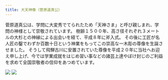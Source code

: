 ```yaml
---
title: 大天神像（菅原道真公）
---
```


菅原道真公は、学問に大変秀でてられたため「天神さま」と呼び親しまれ、学問の神様として崇敬されています。 樹齢１５００年、高さ径それぞれ３メートルの大杉との神縁による出会いを経て、平成８年に斧入式。 その後に工匠が名人匠の鑿でわずか百数十日という神業をもってこの崇高な一木彫の尊像を生誕させました。 そうして飛騨古川に安置されていた尊像を平成２０年に当社へお迎え申し上げ、今では学業成就をはじめ習い事などの諸芸上達やぼけ封じのご利益を求めて全国崇敬者の信仰をあつめています。

![](/img/tenjin-entrance.jpg)
![](/img/tenjinzo.jpg)
